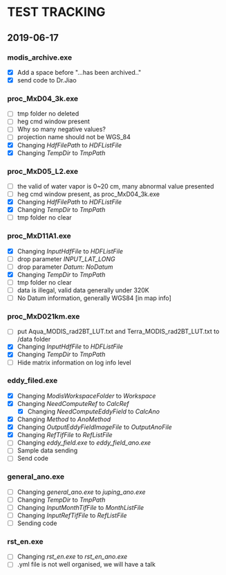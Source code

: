 # TEST TRACKING

## 2019-06-17

### modis_archive.exe

- [x] Add a space before "...has been archived.."
- [x] send code to Dr.Jiao

### proc_MxD04_3k.exe

- [ ] tmp folder no deleted
- [ ] heg cmd window present
- [ ] Why so many negative values?
- [ ] projection name should not be WGS_84
- [x] Changing *HdfFilePath* to *HDFListFile*
- [x] Changing *TempDir* to *TmpPath*

### proc_MxD05_L2.exe

- [ ] the valid of water vapor is 0~20 cm, many abnormal value presented
- [ ] heg cmd window present, as proc_MxD04_3k.exe
- [x] Changing *HdfFilePath* to *HDFListFile*
- [x] Changing *TempDir* to *TmpPath*
- [ ] tmp folder no clear

### proc_MxD11A1.exe

- [x] Changing *InputHdfFile* to *HDFListFile*
- [ ] drop parameter *INPUT_LAT_LONG*
- [ ] drop parameter *Datum: NoDatum*
- [x] Changing *TempDir* to *TmpPath*
- [ ] tmp folder no clear
- [ ] data is illegal, valid data generally under 320K
- [ ] No Datum information, generally WGS84 [in map info] 

### proc_MxD021km.exe

- [ ] put Aqua_MODIS_rad2BT_LUT.txt and Terra_MODIS_rad2BT_LUT.txt  to /data folder
- [x] Changing *InputHdfFile* to *HDFListFile*
- [x] Changing *TempDir* to *TmpPath*
- [ ] Hide matrix information on log info level

### eddy_filed.exe

- [x] Changing *ModisWorkspaceFolder* to *Workspace*
- [x] Changing *NeedComputeRef* to *CalcRef*
  - [x] Changing *NeedComputeEddyField* to *CalcAno*
- [x] Changing *Method* to *AnoMethod*
- [x] Changing *OutputEddyFieldImageFile* to *OutputAnoFile*
- [x] Changing *RefTifFile* to *RefListFile*
- [ ] Changing *eddy_field.exe* to *eddy_field_ano.exe*
- [ ] Sample data sending
- [ ] Send code

### general_ano.exe

- [ ] Changing *general_ano.exe* to *juping_ano.exe*
- [ ] Changing *TempDir* to *TmpPath*
- [ ] Changing *InputMonthTifFile* to *MonthListFile*
- [ ] Changing *InputRefTifFile* to *RefListFile*
- [ ] Sending code

### rst_en.exe

- [ ] Changing *rst_en.exe* to *rst_en_ano.exe*
- [ ] .yml file is not well organised, we will have a talk